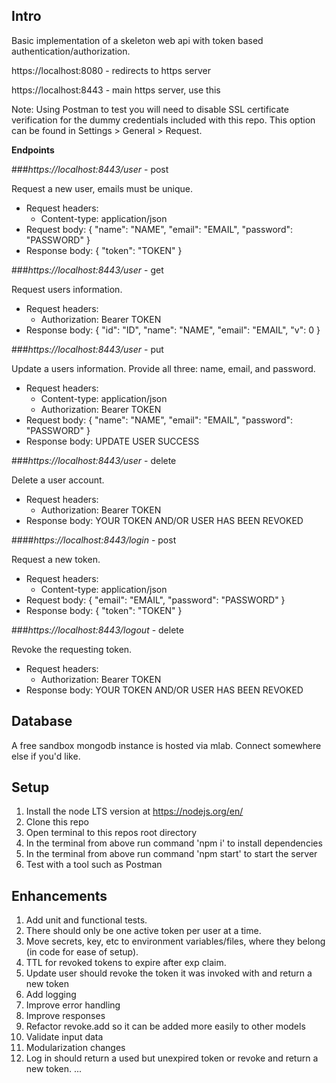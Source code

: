 ## Intro
Basic implementation of a skeleton web api with token based authentication/authorization.

https://localhost:8080 - redirects to https server

https://localhost:8443 - main https server, use this

Note: Using Postman to test you will need to disable SSL certificate verification for the dummy credentials included with this repo. This option can be found in Settings > General > Request.

**Endpoints**

###*https://localhost:8443/user* - post

Request a new user, emails must be unique.
 - Request headers:
    * Content-type: application/json
 - Request body:
    {
      "name": "NAME",
      "email": "EMAIL",
      "password": "PASSWORD"
    }
 - Response body:
    {
      "token": "TOKEN"
    }

###*https://localhost:8443/user* - get

Request users information.
 - Request headers:
    * Authorization: Bearer TOKEN
 - Response body:
    {
      "id": "ID",
      "name": "NAME",
      "email": "EMAIL",
      "v": 0
    }

###*https://localhost:8443/user* - put

Update a users information. Provide all three: name, email, and password.
 - Request headers:
    * Content-type: application/json
    * Authorization: Bearer TOKEN
 - Request body:
     {
       "name": "NAME",
       "email": "EMAIL",
       "password": "PASSWORD"
     }
 - Response body: UPDATE USER SUCCESS

 ###*https://localhost:8443/user* - delete

 Delete a user account.
  - Request headers:
     * Authorization: Bearer TOKEN
  - Response body: YOUR TOKEN AND/OR USER HAS BEEN REVOKED

 ####*https://localhost:8443/login* - post

 Request a new token.
  - Request headers:
     * Content-type: application/json
  - Request body:
      {
        "email": "EMAIL",
        "password": "PASSWORD"
      }
  - Response body:
      {
        "token": "TOKEN"
      }

  ###*https://localhost:8443/logout* - delete

  Revoke the requesting token.
  - Request headers:
    * Authorization: Bearer TOKEN
  - Response body: YOUR TOKEN AND/OR USER HAS BEEN REVOKED

## Database
A free sandbox mongodb instance is hosted via mlab. Connect somewhere else if you'd like.

## Setup
1. Install the node LTS version at https://nodejs.org/en/
2. Clone this repo
2. Open terminal to this repos root directory
3. In the terminal from above run command 'npm i' to install dependencies
4. In the terminal from above run command 'npm start' to start the server
5. Test with a tool such as Postman

## Enhancements
1. Add unit and functional tests.
2. There should only be one active token per user at a time.
3. Move secrets, key, etc to environment variables/files, where they belong (in code for ease of setup).
4. TTL for revoked tokens to expire after exp claim.
5. Update user should revoke the token it was invoked with and return a new token
6. Add logging
7. Improve error handling
8. Improve responses
9. Refactor revoke.add so it can be added more easily to other models
10. Validate input data
11. Modularization changes
12. Log in should return a used but unexpired token or revoke and return a new token.
...
